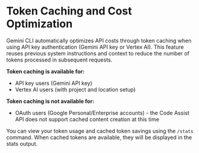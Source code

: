 # Token Caching and Cost Optimization

Gemini CLI automatically optimizes API costs through token caching when using
API key authentication (Gemini API key or Vertex AI). This feature reuses
previous system instructions and context to reduce the number of tokens
processed in subsequent requests.

**Token caching is available for:**

- API key users (Gemini API key)
- Vertex AI users (with project and location setup)

**Token caching is not available for:**

- OAuth users (Google Personal/Enterprise accounts) - the Code Assist API does
  not support cached content creation at this time

You can view your token usage and cached token savings using the `/stats`
command. When cached tokens are available, they will be displayed in the stats
output.
